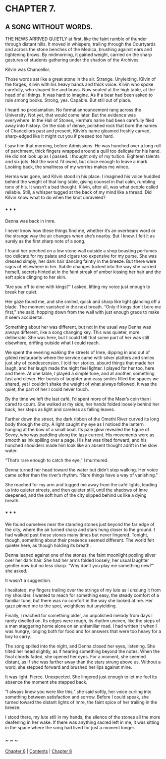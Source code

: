 # CHAPTER 7.

## A SONG WITHOUT WORDS.


THE NEWS ARRIVED QUIETLY at first, like the faint rumble of thunder through distant hills. It moved in whispers, trailing through the Courtyards and across the stone benches of the Medica, brushing against ears and tightening brows. By midmorning, it gained weight, carried on the sharp gestures of students gathering under the shadow of the Archives.

Kilvin was Chancellor.

Those words sat like a great stone in the air. Strange. Unyielding. Kilvin of the forges, Kilvin with his heavy hands and thick voice. Kilvin who spoke carefully, who shaped fire and brass. Now seated at the high table, at the head of all things. It was hard to imagine. As if a bear had been asked to rule among books. Strong, yes. Capable. But still out of place.

I heard no proclamation. No formal announcement rang across the University. Not yet, that would come later. But the evidence was everywhere. In the Hall of Stones, Herma’s name had been carefully filed away into history. On the slab of dense, polished rock that bore the names of Chancellors past and present, Kilvin’s name gleamed freshly carved, sharp-edged like it might cut you if pressed too hard.

I saw him that morning, before Admissions. He was hunched over a long roll of parchment, thick fingers wrapped around a quill too delicate for his hand. He did not look up as I passed. I thought only of my tuition. Eighteen talents and six jots. Not the worst I’d owed, but close enough to leave a mark. Looking back, the smallness of my worries makes me wince.

Herma was gone, and Kilvin stood in his place. I imagined his voice huddled behind the weight of that long table, giving counsel in that calm, rumbling tone of his. It wasn’t a bad thought. Kilvin, after all, was what people called reliable. Still, a whisper tugged at the back of my mind like a thread. Did Kilvin know what to do when the knot unraveled?

### * * *

Denna was back in Imre.

I never know how these things find me, whether it’s an overheard word or the strange way the air changes when she’s nearby. But I knew. I felt it as surely as the first sharp note of a song.

I found her perched on a low stone wall outside a shop boasting perfumes too delicate for my palate and cigars too expensive for my purse. She was dressed simply, her dark hair dancing faintly in the breeze. But there were signs of elsewhere in her. Subtle changes tucked into the way she carried herself, secrets hinted at in the faint streak of amber kissing her hair and the soft spice clinging to her skin.

“Are you off to dine with kings?” I asked, lifting my voice just enough to break her quiet.

Her gaze found me, and she smiled, quick and sharp like light glancing off a blade. The moment vanished in the next breath. “Only if kings don’t bore me first,” she said, hopping down from the wall with just enough grace to make it seem accidental.

Something about her was different, but not in the usual way Denna was always different, like a song changing key. This was quieter, more deliberate. She was here, but I could tell that some part of her was still elsewhere, drifting outside what I could reach.

We spent the evening walking the streets of Imre, dipping in and out of gilded restaurants where the service came with silver platters and smiles just shy of condescension. I told her stories, absurd things that made her laugh, and her laugh made the night feel lighter. I played for her too, here and there. At one table, I played a simple tune, and at another, something fast and clever. Her bursts of laughter and easy smiles filled the spaces we shared, yet I couldn’t shake the weight of what always followed. It was the quiet, the part of her I could never touch.

By the time we left the last café, I’d spent more of the Maer’s coin than I cared to count. She walked at my side, her hands folded loosely behind her back, her steps as light and careless as falling leaves.

Farther down the street, the dark ribbon of the Omethi River curved its long body through the city. A light caught my eye as I noticed the lantern hanging at the bow of a small boat. Its pale glow revealed the figure of Sovoy, who was paddling along the lazy current. His movements were as smooth as ink spilling over a page. His hat was tilted forward, and his hunched shoulders made him look like an absent thought adrift in the slow water.

“That’s rare enough to catch the eye,” I murmured.  

Denna turned her head toward the water but didn’t stop walking. Her voice came softer than the river’s rhythm. “Rare things have a way of vanishing.”  

She reached for my arm and tugged me away from the café lights, leading us into quieter streets, and then quieter still, until the shadows of Imre deepened, and the soft hum of the city slipped behind us like a dying breath.  

### * * *

We found ourselves near the standing stones just beyond the far edge of the city, where the air turned sharp and stars hung closer to the ground. I had walked past these stones many times but never lingered. Tonight, though, something about their presence seemed different. The world felt quieter here, as though holding its breath.

Denna leaned against one of the stones, the faint moonlight pooling silver over her dark hair. She had her arms folded loosely, her usual laughter gentler now but no less sharp. “Why don’t you play me something new?” she asked.

It wasn’t a suggestion.

I hesitated, my fingers trailing over the strings of my lute as I unslung it from my shoulder. I wanted to reach for something easy, the steady comfort of a familiar tune, but there was no comfort in the way she looked at me. Her gaze pinned me to the spot, weightless but unyielding.

Finally, I reached for something older, an unpolished melody from days I rarely dwelled on. Its edges were rough, its rhythm uneven, like the steps of a man staggering home alone on an unfamiliar road. I had written it when I was hungry, longing both for food and for answers that were too heavy for a boy to carry.

The song spilled into the night, and Denna closed her eyes, listening. She tilted her head slightly, as if hearing something beyond the notes. When the final chords faded, she opened her eyes. For a moment, she seemed distant, as if she was farther away than the stars strung above us. Without a word, she stepped forward and brushed her lips against mine.

It was light. Fierce. Unexpected. She lingered just enough to let me feel its absence the moment she stepped back.

“I always knew you were like this,” she said softly, her voice curling into something between satisfaction and sorrow. Before I could speak, she turned toward the distant lights of Imre, the faint spice of her trailing in the breeze.

I stood there, my lute still in my hands, the silence of the stones all the more deafening in her wake. If there was anything sacred left in me, it was sitting in the space where the song had lived for just a moment longer.

### ~ ~ ~

[Chapter 6](CHAPTER_06.md) | [Contents](Contents.md) | [Chapter 8](CHAPTER_08.md)
